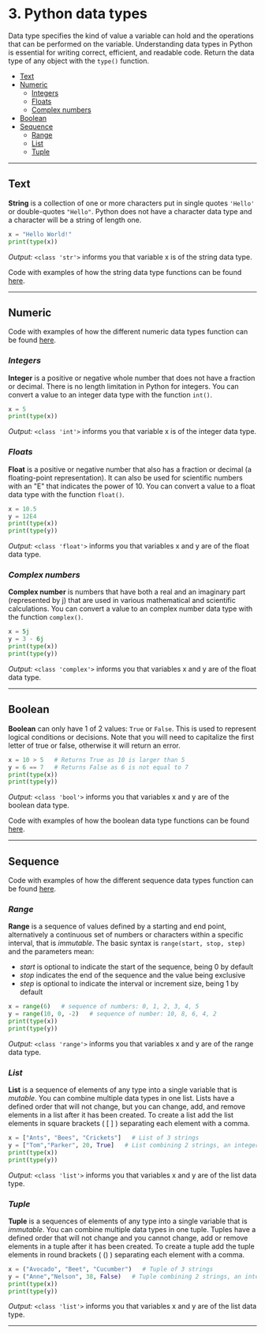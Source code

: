 # 3. Python data types

 Data type specifies the kind of value a variable can hold and the operations that can be performed on the variable. Understanding data types in Python is essential for writing correct, efficient, and readable code. Return the data type of any object with the `type()` function.

- [Text](#text)
- [Numeric](#numeric)
  - [Integers](#integers)
  - [Floats](#floats)
  - [Complex numbers](#complex-numbers)
- [Boolean](#boolean)
- [Sequence](#sequence)
  - [Range](#range)
  - [List](#list)
  - [Tuple](#tuple)

---

## Text

**String** is a collection of one or more characters put in single quotes `'Hello'` or double-quotes `"Hello"`. Python does not have a character data type and a character will be a string of length one.

```python
x = "Hello World!"
print(type(x))
```

*Output:* `<class 'str'>` informs you that variable x is of the string data type.

Code with examples of how the string data type functions can be found [here](/code/data-types-string.py).

---

## Numeric

Code with examples of how the different numeric data types function can be found [here](/code/data-types-numeric.py).

### *Integers*

**Integer** is a positive or negative whole number that does not have a fraction or decimal. There is no length limitation in Python for integers. You can convert a value to an integer data type with the function `int()`.

```python
x = 5
print(type(x))
```

*Output:* `<class 'int'>` informs you that variable x is of the integer data type.

### *Floats*

**Float** is a positive or negative number that also has a fraction or decimal (a floating-point representation). It can also be used for scientific numbers with an "E" that indicates the power of 10. You can convert a value to a float data type with the function `float()`.

```python
x = 10.5
y = 12E4
print(type(x))
print(type(y))
```

*Output:* `<class 'float'>` informs you that variables x and y are of the float data type.

### *Complex numbers*

**Complex number** is numbers that have both a real and an imaginary part (represented by j) that are used in various mathematical and scientific calculations. You can convert a value to an complex number data type with the function `complex()`.

```python
x = 5j
y = 3 - 6j
print(type(x))
print(type(y))
```

*Output:* `<class 'complex'>` informs you that variables x and y are of the float data type.

---

## Boolean

**Boolean** can only have 1 of 2 values: `True` or `False`. This is used to represent logical conditions or decisions. Note that you will need to capitalize the first letter of true or false, otherwise it will return an error.

```python
x = 10 > 5   # Returns True as 10 is larger than 5
y = 6 == 7   # Returns False as 6 is not equal to 7
print(type(x))
print(type(y))
```

*Output:* `<class 'bool'>` informs you that variables x and y are of the boolean data type.

Code with examples of how the boolean data type functions can be found [here](/code/data-types-boolean.py).

---

## Sequence

Code with examples of how the different sequence data types function can be found [here](/code/data-types-sequence.py).

### *Range*

**Range** is a sequence of values defined by a starting and end point, alternatively a continuous set of numbers or characters within a specific interval, that is *immutable*. The basic syntax is `range(start, stop, step)` and the parameters mean:

- *start* is optional to indicate the start of the sequence, being 0 by default
- *stop* indicates the end of the sequence and the value being exclusive
- *step* is optional to indicate the interval or increment size, being 1 by default

```python
x = range(6)   # sequence of numbers: 0, 1, 2, 3, 4, 5
y = range(10, 0, -2)   # sequence of number: 10, 8, 6, 4, 2
print(type(x))
print(type(y))
```

*Output:* `<class 'range'>` informs you that variables x and y are of the range data type.

### *List*

**List** is a sequence of elements of any type into a single variable that is *mutable*. You can combine multiple data types in one list. Lists have a defined order that will not change, but you can change, add, and remove elements in a list after it has been created. To create a list add the list elements in square brackets ( [ ] ) separating each element with a comma.

```python
x = ["Ants", "Bees", "Crickets"]   # List of 3 strings
y = ["Tom","Parker", 20, True]   # List combining 2 strings, an integer and a boolean
print(type(x))
print(type(y))
```

*Output:* `<class 'list'>` informs you that variables x and y are of the list data type.

### *Tuple*

**Tuple** is a sequences of elements of any type into a single variable that is *immutable*. You can combine multiple data types in one tuple. Tuples have a defined order that will not change and you cannot change, add or remove elements in a tuple after it has been created. To create a tuple add the tuple elements in round brackets ( () ) separating each element with a comma.

```python
x = ("Avocado", "Beet", "Cucumber")   # Tuple of 3 strings
y = ("Anne","Nelson", 38, False)   # Tuple combining 2 strings, an integer and a boolean
print(type(x))
print(type(y))
```

*Output:* `<class 'list'>` informs you that variables x and y are of the list data type.

---
